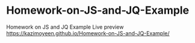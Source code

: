 # Homework-on-JS-and-JQ-Example
Homework on JS and JQ Example
Live preview
https://kazimoyeen.github.io/Homework-on-JS-and-JQ-Example/
